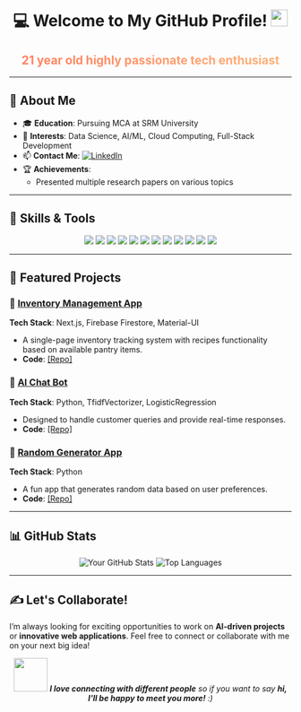 <div align="center">
  <h1>💻 Welcome to My GitHub Profile! <img src="https://media.giphy.com/media/hvRJCLFzcasrR4ia7z/giphy.gif" width="30px"/></h1>
  <h2 style="background: linear-gradient(to right, #ff7e5f, #feb47b); -webkit-background-clip: text; color: transparent; font-weight: bold;">21 year old highly passionate tech enthusiast</h2>
</div>

---

## 🌟 About Me

- 🎓 **Education**: Pursuing MCA at SRM University
- 🚀 **Interests**: Data Science, AI/ML, Cloud Computing, Full-Stack Development
- 📫 **Contact Me**: [![LinkedIn](https://img.shields.io/badge/LinkedIn-0077B5?style=for-the-badge&logo=linkedin&logoColor=white)](https://www.linkedin.com/in/harish-s3)
- 🏆 **Achievements**:
  - Presented multiple research papers on various topics

---

## 🔧 Skills & Tools

<p align="center">
  <img src="https://img.shields.io/badge/Python-3776AB?style=for-the-badge&logo=python&logoColor=white" />
  <img src="https://img.shields.io/badge/Java-ED8B00?style=for-the-badge&logo=java&logoColor=white" />
  <img src="https://img.shields.io/badge/C%2B%2B-00599C?style=for-the-badge&logo=c%2B%2B&logoColor=white" />
  <img src="https://img.shields.io/badge/JavaScript-F7DF1E?style=for-the-badge&logo=javascript&logoColor=black" />
  <img src="https://img.shields.io/badge/HTML5-E34F26?style=for-the-badge&logo=html5&logoColor=white" />
  <img src="https://img.shields.io/badge/CSS3-1572B6?style=for-the-badge&logo=css3&logoColor=white" />
  <img src="https://img.shields.io/badge/Bootstrap-563D7C?style=for-the-badge&logo=bootstrap&logoColor=white" />
  <img src="https://img.shields.io/badge/Material--UI-0081CB?style=for-the-badge&logo=material-ui&logoColor=white" />
  <img src="https://img.shields.io/badge/MongoDB-4EA94B?style=for-the-badge&logo=mongodb&logoColor=white" />
  <img src="https://img.shields.io/badge/MySQL-00000F?style=for-the-badge&logo=mysql&logoColor=white" />
  <img src="https://img.shields.io/badge/Firebase-FFCA28?style=for-the-badge&logo=firebase&logoColor=black" />
  <img src="https://img.shields.io/badge/AWS-232F3E?style=for-the-badge&logo=amazon-aws&logoColor=white" />
</p>

---

## 📂 Featured Projects

### 🌟 [Inventory Management App](#)
**Tech Stack**: Next.js, Firebase Firestore, Material-UI
- A single-page inventory tracking system with recipes functionality based on available pantry items.
- **Code**: [[Repo]](https://github.com/Harish-S3/pantry_tracker)

### 💬 [AI Chat Bot](#)
**Tech Stack**: Python, TfidfVectorizer, LogisticRegression
- Designed to handle customer queries and provide real-time responses.
- **Code**: [[Repo]](https://github.com/Harish-S3/supchat)

### 🎲 [Random Generator App](#)
**Tech Stack**: Python
- A fun app that generates random data based on user preferences.
- **Code**: [[Repo]](https://github.com/Harish-S3/random-generator)

---

## 📊 GitHub Stats

<div align="center">
  <img src="https://github-readme-stats.vercel.app/api?username=Harish-S3&show_icons=true&theme=radical" alt="Your GitHub Stats" />
  <img src="https://github-readme-stats.vercel.app/api/top-langs/?username=Harish-S3&layout=compact&theme=radical" alt="Top Languages" />
</div>

---

## ✍️ Let's Collaborate!

I’m always looking for exciting opportunities to work on **AI-driven projects** or **innovative web applications**. Feel free to connect or collaborate with me on your next big idea!

<div align="center">
  <img src="https://media.giphy.com/media/LnQjpWaON8nhr21vNW/giphy.gif" width="60"> <em><b>I love connecting with different people</b> so if you want to say <b>hi, I'll be happy to meet you more!</b> :)</em>
</div>
